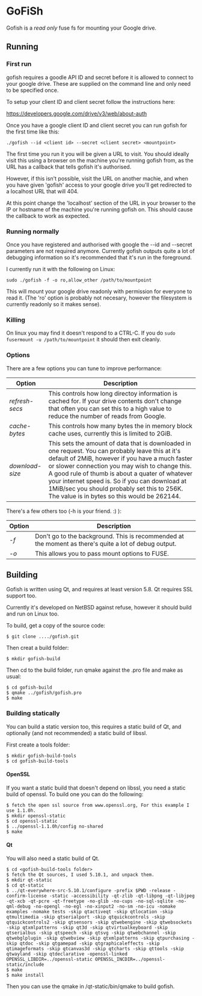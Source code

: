 # GoFiSh 

Gofish is a *read only* fuse fs for mounting your Google drive.

## Running

### First run

gofish requires a goodle API ID and secret before it is allowed to connect to your google drive. These are supplied on the command line and only need to be specified once.

To setup your client ID and client secret follow the instructions here:

https://developers.google.com/drive/v3/web/about-auth

Once you have a google client ID and client secret you can run gofish for the first time like this:

```
./gofish --id <client id> --secret <client secret> <mountpoint>
```

The first time you run it you will be given a URL to visit. You should ideally visit this using a browser on the machine you're running gofish from, as the URL has a callback that tells gofish it's authorised.

However, if this isn't possible, visit the URL on another machie, and when you have given 'gofish' access to your google drive you'll get redirected to a localhost URL that will 404.

At this point change the 'localhost' section of the URL in your browser to the IP or hostname of the machine you're running gofish on. This should cause the callback to work as expected.

### Running normally

Once you have registered and authorised with google the --id and --secret parameters are not required anymore. Currently gofish outputs quite a lot of debugging information so it's recommended that it's run in the foreground.

I currently run it with the following on Linux:

```
sudo ./gofish -f -o ro,allow_other /path/to/mountpoint
```

This will mount your google drive readonly with permission for everyone to read it. (The 'ro' option is probably not necesary, however the filesystem is currently readonly so it makes sense).


### Killing

On linux you may find it doesn't respond to a CTRL-C. If you do ```sudo fusermount -u /path/to/mountpoint``` it should then exit cleanly.

### Options

There are a few options you can tune to improve performance:

|Option|Description|
|--|--|
|_refresh-secs_|This controls how long directoy information is cached for. If your drive contents don't change that often you can set this to a high value to reduce the number of reads from Google.|
|_cache-bytes_|This controls how many bytes the in memory block cache uses, currently this is limited to 2GiB.|
|_download-size_|This sets the amount of data that is downloaded in one request. You can probably leave this at it's default of 2MiB, however if you have a much faster or slower connection you may wish to change this. A good rule of thumb is about a quater of whatever your internet speed is. So if you can download at 1MiB/sec you should probably set this to 256K. The value is in bytes so this would be 262144.|

There's a few others too (-h is your friend. :) ):

|Option|Description|
|--|--|
|_-f_|Don't go to the background. This is recommended at the moment as there's quite a lot of debug output.|
|_-o <options>_|This allows you to pass mount options to FUSE.

## Building

Gofish is written using Qt, and requires at least version 5.8. Qt requires SSL support too.

Currently it's developed on NetBSD against refuse, however it should build and run on Linux too.

To build, get a copy of the source code:

```
$ git clone ..../gofish.git
```

Then creat a build folder:

```
$ mkdir gofish-build
```

Then cd to the build folder, run qmake against the .pro file and make as usual:

```
$ cd gofish-build
$ qmake ../gofish/gofish.pro
$ make
```

### Building statically

You can build a static version too, this requires a static build of Qt, and optionally (and not recommended) a static build of libssl.

First create a tools folder:

```
$ mkdir gofish-build-tools
$ cd gofish-build-tools
```

#### OpenSSL

If you want a static build that doesn't depend on libssl, you need a static build of openssl. To build one you can do the following:

```
$ fetch the open ssl source from www.openssl.org, For this example I use 1.1.0h.
$ mkdir openssl-static
$ cd openssl-static 
$ ../openssl-1.1.0h/config no-shared
$ make
```

#### Qt

You will also need a static build of Qt. 

```
$ cd <gofish-build-tools folder>
$ fetch the Qt sources, I used 5.10.1, and unpack them.
$ mkdir qt-static
$ cd qt-static
$ ../qt-everywhere-src-5.10.1/configure -prefix $PWD -release -confirm-license -static -accessibility -qt-zlib -qt-libpng -qt-libjpeg -qt-xcb -qt-pcre -qt-freetype -no-glib -no-cups -no-sql-sqlite -no-qml-debug -no-opengl -no-egl -no-xinput2 -no-sm -no-icu -nomake examples -nomake tests -skip qtactiveqt -skip qtlocation -skip qtmultimedia -skip qtserialport -skip qtquickcontrols -skip qtquickcontrols2 -skip qtsensors -skip qtwebengine -skip qtwebsockets -skip qtxmlpatterns -skip qt3d -skip qtvirtualkeyboard -skip qtserialbus -skip qtspeech -skip qtsvg -skip qtwebchannel -skip qtwebglplugin -skip qtwebview -skip qtxmlpatterns -skip qtpurchasing -skip qtdoc -skip qtgamepad -skip qtgraphicaleffects -skip qtimageformats -skip qtcanvas3d -skip qtcharts -skip qttools -skip qtwayland -skip qtdeclarative -openssl-linked OPENSSL_LIBDIR=../openssl-static OPENSSL_INCDIR=../openssl-static/include
$ make 
$ make install
```

Then you can use the qmake in <gofish-build-tools>/qt-static/bin/qmake to build gofish.
